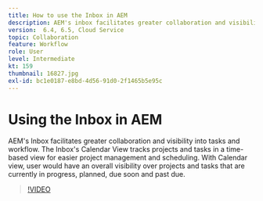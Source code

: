 ```yaml
---
title: How to use the Inbox in AEM
description: AEM's inbox facilitates greater collaboration and visibility into tasks and workflow.
version:  6.4, 6.5, Cloud Service
topic: Collaboration
feature: Workflow
role: User
level: Intermediate
kt: 159
thumbnail: 16827.jpg
exl-id: bc1e0187-e8bd-4d56-91d0-2f1465b5e95c
---
```

# Using the Inbox in AEM

AEM's Inbox facilitates greater collaboration and visibility into tasks and workflow. The Inbox's Calendar View tracks projects and tasks in a time-based view for easier project management and scheduling. With Calendar view, user would have an overall visibility over projects and tasks that are currently in progress, planned, due soon and past due. 

>[!VIDEO](https://video.tv.adobe.com/v/16827/?quality=12&learn=on)
